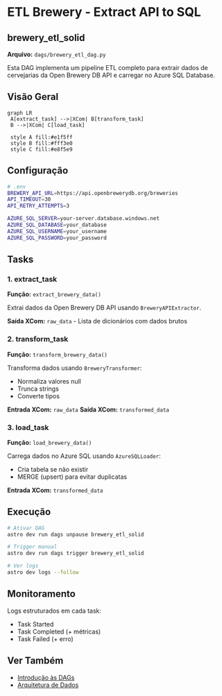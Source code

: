 # ETL Brewery - Extract API to SQL

## brewery_etl_solid

**Arquivo:** `dags/brewery_etl_dag.py`

Esta DAG implementa um pipeline ETL completo para extrair dados de cervejarias da Open Brewery DB API e carregar no Azure SQL Database.

## Visão Geral

```mermaid
graph LR
 A[extract_task] -->|XCom| B[transform_task]
 B -->|XCom| C[load_task]

 style A fill:#e1f5ff
 style B fill:#fff3e0
 style C fill:#e8f5e9
```

## Configuração

```bash
# .env
BREWERY_API_URL=https://api.openbrewerydb.org/breweries
API_TIMEOUT=30
API_RETRY_ATTEMPTS=3

AZURE_SQL_SERVER=your-server.database.windows.net
AZURE_SQL_DATABASE=your_database
AZURE_SQL_USERNAME=your_username
AZURE_SQL_PASSWORD=your_password
```

## Tasks

### 1. extract_task

**Função:** `extract_brewery_data()`

Extrai dados da Open Brewery DB API usando `BreweryAPIExtractor`.

**Saída XCom:** `raw_data` - Lista de dicionários com dados brutos

### 2. transform_task

**Função:** `transform_brewery_data()`

Transforma dados usando `BreweryTransformer`:
- Normaliza valores null
- Trunca strings
- Converte tipos

**Entrada XCom:** `raw_data` 
**Saída XCom:** `transformed_data`

### 3. load_task

**Função:** `load_brewery_data()`

Carrega dados no Azure SQL usando `AzureSQLLoader`:
- Cria tabela se não existir
- MERGE (upsert) para evitar duplicatas

**Entrada XCom:** `transformed_data`

## Execução

```bash
# Ativar DAG
astro dev run dags unpause brewery_etl_solid

# Trigger manual
astro dev run dags trigger brewery_etl_solid

# Ver logs
astro dev logs --follow
```

## Monitoramento

Logs estruturados em cada task:
- Task Started
- Task Completed (+ métricas)
- Task Failed (+ erro)

## Ver Também

- [Introdução às DAGs](introduction.md)
- [Arquitetura de Dados](../architecture/data-flow.md)


